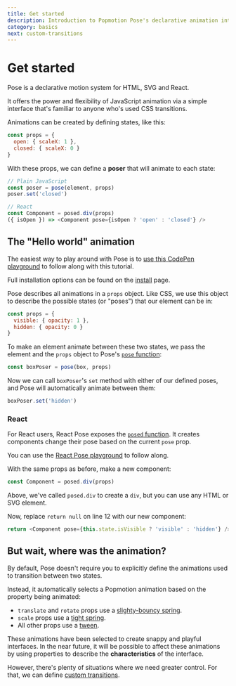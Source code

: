 ```yaml
---
title: Get started
description: Introduction to Popmotion Pose's declarative animation interface
category: basics
next: custom-transitions
---
```


# Get started

Pose is a declarative motion system for HTML, SVG and React.

It offers the power and flexibility of JavaScript animation via a simple interface that's familiar to anyone who's used CSS transitions.

Animations can be created by defining states, like this:

```javascript
const props = {
  open: { scaleX: 1 },
  closed: { scaleX: 0 }
}
```

With these props, we can define a **poser** that will animate to each state:

```javascript
// Plain JavaScript
const poser = pose(element, props)
poser.set('closed')

// React
const Component = posed.div(props)
({ isOpen }) => <Component pose={isOpen ? 'open' : 'closed'} />
```

## The "Hello world" animation

The easiest way to play around with Pose is to [use this CodePen playground](https://codepen.io/popmotion/pen/bvqJbV?editors=0010) to follow along with this tutorial.

Full installation options can be found on the [install](/pose/api/install) page.

Pose describes all animations in a `props` object. Like CSS, we use this object to describe the possible states (or "poses") that our element can be in:

```javascript
const props = {
  visible: { opacity: 1 },
  hidden: { opacity: 0 }
}
```

To make an element animate between these two states, we pass the element and the `props` object to Pose's [`pose` function](/pose/api/pose):

```javascript
const boxPoser = pose(box, props)
```

Now we can call `boxPoser`'s `set` method with either of our defined poses, and Pose will automatically animate between them:

```javascript
boxPoser.set('hidden')
```

### React

For React users, React Pose exposes the [`posed` function](/pose/api/posed). It creates components change their pose based on the current `pose` prop.

You can use the [React Pose playground](https://codepen.io/popmotion/pen/mxmrPZ?editors=0010) to follow along.

With the same props as before, make a new component:

```javascript
const Component = posed.div(props)
```

Above, we've called `posed.div` to create a `div`, but you can use any HTML or SVG element.

Now, replace `return null` on line 12 with our new component:

```javascript
return <Component pose={this.state.isVisible ? 'visible' : 'hidden'} />
```

## But wait, where was the animation?

By default, Pose doesn't require you to explicitly define the animations used to transition between two states.

Instead, it automatically selects a Popmotion animation based on the property being animated:

- `translate` and `rotate` props use a [slighty-bouncy spring](/api/spring).
- `scale` props use a [tight spring](/api/spring).
- All other props use a [tween](/api/tween).

These animations have been selected to create snappy and playful interfaces. In the near future, it will be possible to affect these animations by using properties to describe the **characteristics** of the interface.

However, there's plenty of situations where we need greater control. For that, we can define [custom transitions](/pose/learn/custom-transitions).